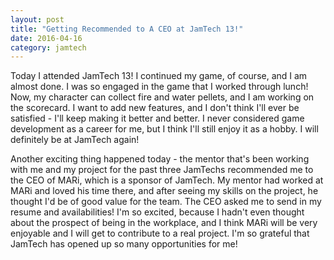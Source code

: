 ```yaml
---
layout: post
title: "Getting Recommended to A CEO at JamTech 13!"
date: 2016-04-16
category: jamtech
---
```

Today I attended JamTech 13! I continued my game, of course, and I am almost done. I was so engaged in the game that I worked through lunch! Now, my character can collect fire and water pellets, and I am working on the scorecard. I want to add new features, and I don't think I'll ever be satisfied - I'll keep making it better and better. I never considered game development as a career for me, but I think I'll still enjoy it as a hobby. I will definitely be at JamTech again!

Another exciting thing happened today - the mentor that's been working with me and my project for the past three JamTechs recommended me to the CEO of MARi, which is a sponsor of JamTech. My mentor had worked at MARi and loved his time there, and after seeing my skills on the project, he thought I'd be of good value for the team. The CEO asked me to send in my resume and availabilities! I'm so excited, because I hadn't even thought about the prospect of being in the workplace, and I think MARi will be very enjoyable and I will get to contribute to a real project. I'm so grateful that JamTech has opened up so many opportunities for me!
